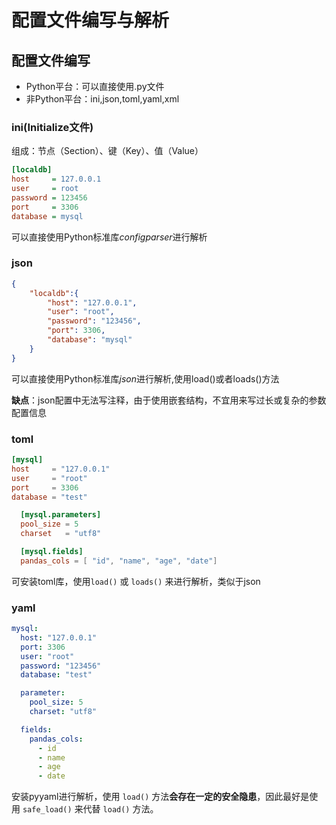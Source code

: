 # 配置文件编写与解析

## 配置文件编写

- Python平台：可以直接使用.py文件
- 非Python平台：ini,json,toml,yaml,xml

### ini(Initialize文件)

组成：节点（Section）、键（Key）、值（Value）

```ini
[localdb]
host     = 127.0.0.1
user     = root
password = 123456
port     = 3306
database = mysql
```

可以直接使用Python标准库*configparser*进行解析



### json

````json
{
    "localdb":{
        "host": "127.0.0.1",
        "user": "root",
        "password": "123456",
        "port": 3306,
        "database": "mysql"
    }
}
````

可以直接使用Python标准库*json*进行解析,使用load()或者loads()方法

**缺点**：json配置中无法写注释，由于使用嵌套结构，不宜用来写过长或复杂的参数配置信息



### toml

```toml
[mysql]
host     = "127.0.0.1"
user     = "root"
port     = 3306
database = "test"

  [mysql.parameters]
  pool_size = 5
  charset   = "utf8"

  [mysql.fields]
  pandas_cols = [ "id", "name", "age", "date"]
```

可安装toml库，使用`load()` 或 `loads()` 来进行解析，类似于json



### yaml

```yaml
mysql:
  host: "127.0.0.1"
  port: 3306
  user: "root"
  password: "123456"
  database: "test"

  parameter:
    pool_size: 5
    charset: "utf8"

  fields:
    pandas_cols: 
      - id
      - name
      - age
      - date
```

安装pyyaml进行解析，使用 `load()` 方法**会存在一定的安全隐患**，因此最好是使用 `safe_load()` 来代替 `load()` 方法。

